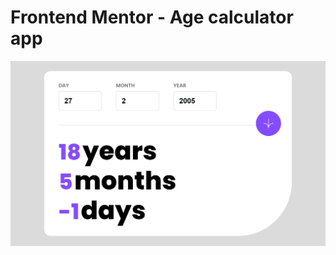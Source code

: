 # Frontend Mentor - Age calculator app
![](https://github.com/RohyllerP/age-calculator/blob/main/design/fondo.png)


